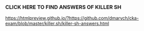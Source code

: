 

### CLICK HERE TO FIND ANSWERS OF KILLER SH

https://htmlpreview.github.io/?https://github.com/dmarych/cka-exam/blob/master/killer.sh/killer-sh-answers.html
